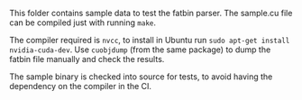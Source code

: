This folder contains sample data to test the fatbin parser. The sample.cu file can be compiled just with running `make`.

The compiler required is `nvcc`, to install in Ubuntu run `sudo apt-get install nvidia-cuda-dev`. Use `cuobjdump` (from the same package) to dump the fatbin file manually and check the results.

The sample binary is checked into source for tests, to avoid having the dependency on the compiler in the CI.
